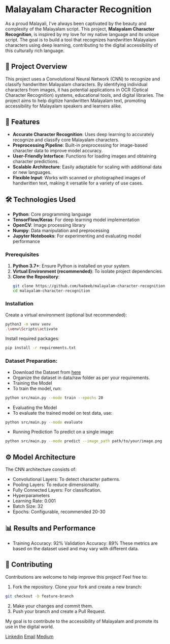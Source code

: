 # Malayalam Character Recognition

As a proud Malayali, I've always been captivated by the beauty and complexity of the Malayalam script. This project, **Malayalam Character Recognition**, is inspired by my love for my native language and its unique script. The goal is to build a tool that recognizes handwritten Malayalam characters using deep learning, contributing to the digital accessibility of this culturally rich language.

## 🌟 Project Overview

This project uses a Convolutional Neural Network (CNN) to recognize and classify handwritten Malayalam characters. By identifying individual characters from images, it has potential applications in OCR (Optical Character Recognition) systems, educational tools, and digital libraries. The project aims to help digitize handwritten Malayalam text, promoting accessibility for Malayalam speakers and learners alike.

## 🚀 Features

- **Accurate Character Recognition**: Uses deep learning to accurately recognize and classify core Malayalam characters.
- **Preprocessing Pipeline**: Built-in preprocessing for image-based character data to improve model accuracy.
- **User-Friendly Interface**: Functions for loading images and obtaining character predictions.
- **Scalable Architecture**: Easily adaptable for scaling with additional data or new languages.
- **Flexible Input**: Works with scanned or photographed images of handwritten text, making it versatile for a variety of use cases.

## 🛠️ Technologies Used

- **Python**: Core programming language
- **TensorFlow/Keras**: For deep learning model implementation
- **OpenCV**: Image processing library
- **Numpy**: Data manipulation and preprocessing
- **Jupyter Notebooks**: For experimenting and evaluating model performance

### Prerequisites

1. **Python 3.7+**: Ensure Python is installed on your system.
2. **Virtual Environment (recommended)**: To isolate project dependencies.
3. **Clone the Repository**:
   ```bash
   git clone https://github.com/hadeeb/malayalam-character-recognition.git
   cd malayalam-character-recognition
   ```
### Installation
Create a virtual environment (optional but recommended):

```bash
python3 -m venv venv
.\venv\Scripts\activate
```  
Install required packages:

```bash
pip install -r requirements.txt
```

### Dataset Preparation:

- Download the Dataset from [here](https://drive.google.com/file/d/1WjZnnmmfjv7-N-WakhJdLoDhiHEi5dOb/view)
- Organize the dataset in data/raw folder as per your requirements.
- Training the Model
- To train the model, run:

```bash
python src/main.py --mode train --epochs 20
```
- Evaluating the Model
- To evaluate the trained model on test data, use:
```bash
python src/main.py --mode evaluate
```
- Running Prediction
To predict on a single image:
```bash
python src/main.py --mode predict --image_path path/to/your/image.png
```

## ⚙️ Model Architecture
The CNN architecture consists of:

- Convolutional Layers: To detect character patterns.
- Pooling Layers: To reduce dimensionality.
- Fully Connected Layers: For classification.
- Hyperparameters
- Learning Rate: 0.001
- Batch Size: 32
- Epochs: Configurable, recommended 20-30

## 📊 Results and Performance
- Training Accuracy: 92%
Validation Accuracy: 89%
These metrics are based on the dataset used and may vary with different data.

## 🤝 Contributing
Contributions are welcome to help improve this project! Feel free to:

1. Fork the repository.
   Clone your fork and create a new branch:
```bash
git checkout -b feature-branch
```
2. Make your changes and commit them.
3. Push your branch and create a Pull Request.

My goal is to contribute to the accessibility of Malayalam and promote its use in the digital world.

[Linkedin](https://www.linkedin.com/in/cyriac-john-5b7844216/)
[Email](yohncyriac2002@gmail.com)
[Medium](https://www.medium.com/@cyriacjohn)

